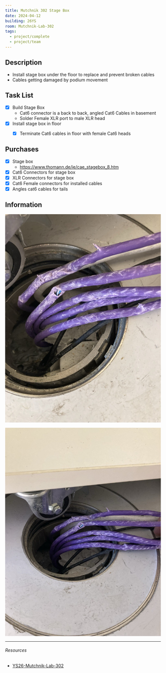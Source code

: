 ```yaml
---
title: Mutchnik 302 Stage Box
date: 2024-04-12
building: 26YS
room: Mutchnik-Lab-302
tags:
  - project/complete
  - project/team
---
```


## Description

- Install stage box under the floor to replace and prevent broken cables
- Cables getting damaged by podium movement

## Task List

- [x] Build Stage Box
	- Cat6 connector is a back to back, angled Cat6 Cables in basement
	- Solder Female XLR port to male XLR head
- [x] Install stage box in floor
	- [x] Terminate Cat6 cables in floor with female Cat6 heads


## Purchases
- [x] Stage box
	- https://www.thomann.de/ie/cae_stagebox_8.htm
- [x] Cat6 Connectors for stage box
- [x] XLR Connectors for stage box
- [x] Cat6 Female connectors for installed cables
- [x] Angles cat6 cables for tails

## Information

![ | 200](../Attachments/mutchnik-cable-damage.jpg)

![|200](../Attachments/Mutchnik-Cable-Damage%201.jpg)


---
###### Resources
- [YS26-Mutchnik-Lab-302](../../03-Resources/Rooms/YS26-Mutchnik-Lab-302.md)